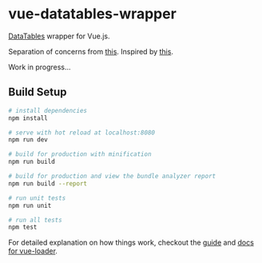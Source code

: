 # vue-datatables-wrapper

[DataTables](https://datatables.net/) wrapper for Vue.js.

Separation of concerns from [this](https://github.com/RodrigoBalest/vuejs-datatables-jqueryui-dialogs). Inspired by [this](https://willvincent.com/blog/making-vuejs-and-datatables-play-nice).

Work in progress...

## Build Setup

``` bash
# install dependencies
npm install

# serve with hot reload at localhost:8080
npm run dev

# build for production with minification
npm run build

# build for production and view the bundle analyzer report
npm run build --report

# run unit tests
npm run unit

# run all tests
npm test
```

For detailed explanation on how things work, checkout the [guide](http://vuejs-templates.github.io/webpack/) and [docs for vue-loader](http://vuejs.github.io/vue-loader).
